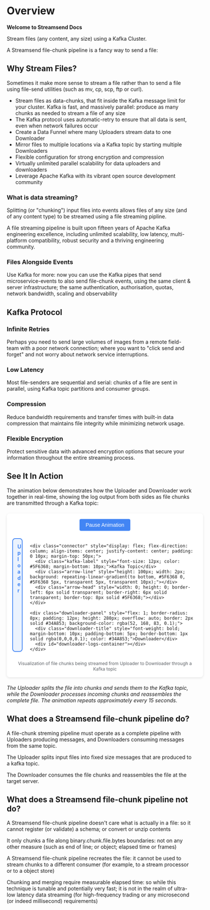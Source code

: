 # Overview

**Welcome to Streamsend Docs**

Stream files (any content, any size) using a Kafka Cluster.

A Streamsend file-chunk pipeline is a fancy way to send a file:

## Why Stream Files?

Sometimes it make more sense to stream a file rather than to send a file using file-send utilities (such as mv, cp, scp, ftp or curl).

- Stream files as data-chunks, that fit inside the Kafka message limit for your cluster. Kafka is fast, and massively parallel: produce as many chunks as needed to stream a file of any size
- The Kafka protocol uses automatic-retry to ensure that all data is sent, even when network failures occur
- Create a Data Funnel where many Uploaders stream data to one Downloader
- Mirror files to multiple locations via a Kafka topic by starting multiple Downloaders
- Flexible configuration for strong encryption and compression
- Virtually unlimited parallel scalability for data uploaders and downloaders
- Leverage Apache Kafka with its vibrant open source development community

### What is data streaming?

Splitting (or "chunking") input files into events allows files of any size (and of any content type) to be streamed using a file streaming pipline.

A file streaming pipeline is built upon fifteen years of Apache Kafka engineering excellence, including unlimited scalability, low latency, multi-platform compatibility, robust security and a thriving engineering community.

### Files Alongside Events

Use Kafka for more: now you can use the Kafka pipes that send microservice-events to also send file-chunk events, using the same client & server infrastructure; the same authentication, authorisation, quotas, network bandwidth, scaling and observability

## Kafka Protocol

### Infinite Retries

Perhaps you need to send large volumes of images from a remote field-team with a poor network connection; where you want to "click send and forget" and not worry about network service interruptions.

### Low Latency

Most file-senders are sequential and serial: chunks of a file are sent in parallel, using Kafka topic partitions and consumer groups.

### Compression

Reduce bandwidth requirements and transfer times with built-in data compression that maintains file integrity while minimizing network usage.

### Flexible Encryption

Protect sensitive data with advanced encryption options that secure your information throughout the entire streaming process.

## See It In Action

The animation below demonstrates how the Uploader and Downloader work together in real-time, showing the log output from both sides as file chunks are transmitted through a Kafka topic:

<div class="streamsend-animation-container" style="font-family: -apple-system, BlinkMacSystemFont, 'Segoe UI', Roboto, Helvetica, Arial, sans-serif; display: flex; flex-direction: column; width: 100%; max-width: 900px; margin: 20px auto; background: white; border-radius: 8px; padding: 15px; box-shadow: 0 2px 6px rgba(0,0,0,0.1);">
  <div class="animation-controls" style="text-align: center; margin-bottom: 20px;">
    <button id="toggle-animation-btn" style="background-color: #4285F4; color: white; border: none; padding: 8px 16px; border-radius: 4px; cursor: pointer; font-size: 14px;">Pause Animation</button>
  </div>
  
  <div class="log-panels" style="display: flex; gap: 20px;">
    <div class="uploader-panel" style="flex: 1; border-radius: 8px; padding: 12px; height: 280px; overflow: auto; border: 2px solid #4285F4; background-color: rgba(66, 133, 244, 0.1);">
      <div class="uploader-title" style="font-weight: bold; margin-bottom: 10px; padding-bottom: 5px; border-bottom: 1px solid rgba(0,0,0,0.1); color: #4285F4;">Uploader</div>
      <div id="uploader-logs-container"></div>
    </div>
    
    <div class="connector" style="display: flex; flex-direction: column; align-items: center; justify-content: center; padding: 0 10px; margin-top: 50px;">
      <div class="kafka-label" style="font-size: 12px; color: #5F6368; margin-bottom: 10px;">Kafka Topic</div>
      <div class="arrow-line" style="height: 100px; width: 2px; background: repeating-linear-gradient(to bottom, #5F6368 0, #5F6368 5px, transparent 5px, transparent 10px);"></div>
      <div class="arrow-head" style="width: 0; height: 0; border-left: 6px solid transparent; border-right: 6px solid transparent; border-top: 8px solid #5F6368;"></div>
    </div>
    
    <div class="downloader-panel" style="flex: 1; border-radius: 8px; padding: 12px; height: 280px; overflow: auto; border: 2px solid #34A853; background-color: rgba(52, 168, 83, 0.1);">
      <div class="downloader-title" style="font-weight: bold; margin-bottom: 10px; padding-bottom: 5px; border-bottom: 1px solid rgba(0,0,0,0.1); color: #34A853;">Downloader</div>
      <div id="downloader-logs-container"></div>
    </div>
  </div>
  
  <div class="animation-footer" style="text-align: center; font-size: 12px; color: #5F6368; margin-top: 10px;">
    Visualization of file chunks being streamed from Uploader to Downloader through a Kafka topic
  </div>
</div>

<script>
(function() {
  // This immediately-invoked function ensures variables stay local
  console.log('Animation script started');
  
  // Get references to the DOM elements
  const uploaderLogsEl = document.getElementById('uploader-logs-container');
  const downloaderLogsEl = document.getElementById('downloader-logs-container');
  const toggleButton = document.getElementById('toggle-animation-btn');
  
  if (!uploaderLogsEl || !downloaderLogsEl || !toggleButton) {
    console.error('Animation elements not found, IDs may be wrong:', {
      uploader: !!uploaderLogsEl,
      downloader: !!downloaderLogsEl,
      button: !!toggleButton
    });
    return;
  }
  
  console.log('Animation elements found');
  
  // Animation configuration
  const uploaderLogs = [
    { text: "audioRec_2.2MB.mpg: 2200000 bytes, starting chunking", delay: 300 },
    { text: "audioRec_2.2MB.mpg: (00001 of 00003) chunk uploaded", delay: 800 },
    { text: "audioRec_2.2MB.mpg: (00002 of 00003) chunk uploaded", delay: 1200 },
    { text: "audioRec_2.2MB.mpg: (00003 of 00003) chunk uploaded", delay: 900 },
    { text: "audioRec_2.2MB.mpg: finished 3 chunk uploads", delay: 400 },
    { text: "audioRec_2.2MB.mpg: MD5=4fb8086802ae70fc4eef88666eb96d40", delay: 600 }
  ];

  const downloaderLogs = [
    { text: "audioRec_2.2MB.mpg: (00001 of 00003) downloaded first chunk", delay: 300, requiresUploaderStep: 3 },
    { text: "audioRec_2.2MB.mpg: (00002 of 00003) consumed next chunk (1024000 downloaded)", delay: 1300, requiresUploaderStep: 3 },
    { text: "audioRec_2.2MB.mpg: (00003 of 00003) consumed next chunk (2048000 downloaded)", delay: 1100, requiresUploaderStep: 3 },
    { text: "audioRec_2.2MB.mpg: Merge complete (2200000 bytes)", delay: 800, requiresUploaderStep: 4 },
    { text: "audioRec_2.2MB.mpg: MD5 ok: 4fb8086802ae70fc4eef88666eb96d40", delay: 600, requiresUploaderStep: 5 }
  ];

  // Animation state
  let isRunning = true;
  let timeoutId = null;
  let cycleCount = 0;

  // Add randomness to timing
  function addJitter(delay) {
    return delay + (Math.random() * 400 - 200);
  }

  // Add a log entry to the specified container
  function addLogEntry(container, text, type) {
    const logEntry = document.createElement('div');
    logEntry.style.cssText = 'font-family: monospace; padding: 3px 0; font-size: 13px; white-space: pre-wrap; word-break: break-all;';
    logEntry.style.color = type === 'uploader' ? '#174EA6' : '#0D652D';
    logEntry.textContent = text;
    container.appendChild(logEntry);
    container.scrollTop = container.scrollHeight;
  }

  // Reset the animation
  function resetAnimation() {
    uploaderLogsEl.innerHTML = '';
    downloaderLogsEl.innerHTML = '';
    cycleCount++;
    runAnimation(0, 0);
  }

  // Run the animation
  function runAnimation(uploaderStep, downloaderStep) {
    const currentCycle = cycleCount;
    
    if (!isRunning || currentCycle !== cycleCount) return;

    // Handle uploader logs
    if (uploaderStep < uploaderLogs.length) {
      timeoutId = setTimeout(() => {
        if (currentCycle !== cycleCount) return;
        
        addLogEntry(uploaderLogsEl, uploaderLogs[uploaderStep].text, 'uploader');
        
        runAnimation(uploaderStep + 1, downloaderStep);
      }, addJitter(uploaderLogs[uploaderStep].delay));
    }
    
    // Handle downloader logs
    else if (downloaderStep < downloaderLogs.length) {
      const currentDownloaderLog = downloaderLogs[downloaderStep];
      
      if (uploaderStep >= currentDownloaderLog.requiresUploaderStep) {
        timeoutId = setTimeout(() => {
          if (currentCycle !== cycleCount) return;
          
          addLogEntry(downloaderLogsEl, currentDownloaderLog.text, 'downloader');
          
          runAnimation(uploaderStep, downloaderStep + 1);
        }, addJitter(currentDownloaderLog.delay));
      } else {
        runAnimation(uploaderStep, downloaderStep);
      }
    }
    
    // Restart animation after completion and a brief pause
    else if (uploaderStep >= uploaderLogs.length && downloaderStep >= downloaderLogs.length) {
      timeoutId = setTimeout(() => {
        if (currentCycle !== cycleCount) return;
        resetAnimation();
      }, 3000);
    }
  }

  // Toggle animation play/pause
  toggleButton.addEventListener('click', () => {
    isRunning = !isRunning;
    toggleButton.textContent = isRunning ? 'Pause Animation' : 'Start Animation';
    
    if (isRunning) {
      resetAnimation();
    } else if (timeoutId) {
      clearTimeout(timeoutId);
    }
  });

  // Start the animation
  console.log('Starting animation');
  resetAnimation();
  
  console.log('Animation initialized successfully!');
})();
</script>

*The Uploader splits the file into chunks and sends them to the Kafka topic, while the Downloader processes incoming chunks and reassembles the complete file. The animation repeats approximately every 15 seconds.*

<style>
.streamsend-animation-container {
  font-family: -apple-system, BlinkMacSystemFont, "Segoe UI", Roboto, Helvetica, Arial, sans-serif;
  display: flex;
  flex-direction: column;
  width: 100%;
  max-width: 900px;
  margin: 20px auto;
  background: white;
  border-radius: 8px;
  padding: 15px;
  box-shadow: 0 2px 6px rgba(0,0,0,0.1);
}

.animation-controls {
  text-align: center;
  margin-bottom: 20px;
}

.animation-button {
  background-color: #4285F4;
  color: white;
  border: none;
  padding: 8px 16px;
  border-radius: 4px;
  cursor: pointer;
  font-size: 14px;
}

.animation-button:hover {
  background-color: #3367d6;
}

.log-panels {
  display: flex;
  gap: 20px;
}

.log-panel {
  flex: 1;
  border-radius: 8px;
  padding: 12px;
  height: 280px;
  overflow: auto;
}

.uploader-panel {
  border: 2px solid #4285F4;
  background-color: rgba(66, 133, 244, 0.1);
}

.downloader-panel {
  border: 2px solid #34A853;
  background-color: rgba(52, 168, 83, 0.1);
}

.panel-title {
  font-weight: bold;
  margin-bottom: 10px;
  padding-bottom: 5px;
  border-bottom: 1px solid rgba(0,0,0,0.1);
}

.uploader-title {
  color: #4285F4;
}

.downloader-title {
  color: #34A853;
}

.log-entry {
  font-family: monospace;
  padding: 3px 0;
  font-size: 13px;
  white-space: pre-wrap;
  word-break: break-all;
}

.uploader-log {
  color: #174EA6;
}

.downloader-log {
  color: #0D652D;
}

.connector {
  display: flex;
  flex-direction: column;
  align-items: center;
  justify-content: center;
  padding: 0 10px;
  margin-top: 50px;
}

.kafka-label {
  font-size: 12px;
  color: #5F6368;
  margin-bottom: 10px;
}

.arrow-line {
  height: 100px;
  width: 2px;
  background: repeating-linear-gradient(to bottom, #5F6368 0, #5F6368 5px, transparent 5px, transparent 10px);
}

.arrow-head {
  width: 0;
  height: 0;
  border-left: 6px solid transparent;
  border-right: 6px solid transparent;
  border-top: 8px solid #5F6368;
}

.animation-footer {
  text-align: center;
  font-size: 12px;
  color: #5F6368;
  margin-top: 10px;
}

@media (max-width: 768px) {
  .log-panels {
    flex-direction: column;
  }
  
  .connector {
    display: none;
  }
}
</style>

<script>
// Wait for Docsify to finish rendering the page
window.$docsify.plugins = [].concat(function(hook, vm) {
  hook.doneEach(function() {
    // This runs after each page is rendered
    setTimeout(initStreamsendAnimation, 500);
  });
}, window.$docsify.plugins || []);

// This function creates and manages the Streamsend animation
function initStreamsendAnimation() {
  // Create animation container
  const placeholder = document.getElementById('streamsend-animation');
  if (!placeholder) return; // Exit if we're not on the right page
  
  // Clear any previous instances
  placeholder.innerHTML = '';
  
  const container = document.createElement('div');
  container.className = 'streamsend-animation-container';
  container.innerHTML = `
    <div class="animation-controls">
      <button id="toggle-animation" class="animation-button">Pause Animation</button>
    </div>
    
    <div class="log-panels">
      <div class="log-panel uploader-panel">
        <div class="panel-title uploader-title">Uploader</div>
        <div id="uploader-logs"></div>
      </div>
      
      <div class="connector">
        <div class="kafka-label">Kafka Topic</div>
        <div class="arrow-line"></div>
        <div class="arrow-head"></div>
      </div>
      
      <div class="log-panel downloader-panel">
        <div class="panel-title downloader-title">Downloader</div>
        <div id="downloader-logs"></div>
      </div>
    </div>
    
    <div class="animation-footer">
      Visualization of file chunks being streamed from Uploader to Downloader through a Kafka topic
    </div>
  `;
  
  placeholder.appendChild(container);
  
  // Animation configuration
  const uploaderLogs = [
    { text: "audioRec_2.2MB.mpg: 2200000 bytes, starting chunking", delay: 300 },
    { text: "audioRec_2.2MB.mpg: (00001 of 00003) chunk uploaded", delay: 800 },
    { text: "audioRec_2.2MB.mpg: (00002 of 00003) chunk uploaded", delay: 1200 },
    { text: "audioRec_2.2MB.mpg: (00003 of 00003) chunk uploaded", delay: 900 },
    { text: "audioRec_2.2MB.mpg: finished 3 chunk uploads", delay: 400 },
    { text: "audioRec_2.2MB.mpg: MD5=4fb8086802ae70fc4eef88666eb96d40", delay: 600 }
  ];

  const downloaderLogs = [
    { text: "audioRec_2.2MB.mpg: (00001 of 00003) downloaded first chunk", delay: 300, requiresUploaderStep: 3 },
    { text: "audioRec_2.2MB.mpg: (00002 of 00003) consumed next chunk (1024000 downloaded)", delay: 1300, requiresUploaderStep: 3 },
    { text: "audioRec_2.2MB.mpg: (00003 of 00003) consumed next chunk (2048000 downloaded)", delay: 1100, requiresUploaderStep: 3 },
    { text: "audioRec_2.2MB.mpg: Merge complete (2200000 bytes)", delay: 800, requiresUploaderStep: 4 },
    { text: "audioRec_2.2MB.mpg: MD5 ok: 4fb8086802ae70fc4eef88666eb96d40", delay: 600, requiresUploaderStep: 5 }
  ];

  // Animation state
  let isRunning = true;
  let timeoutId = null;
  let cycleCount = 0;

  // DOM elements
  const uploaderLogsEl = document.getElementById('uploader-logs');
  const downloaderLogsEl = document.getElementById('downloader-logs');
  const toggleButton = document.getElementById('toggle-animation');
  
  if (!uploaderLogsEl || !downloaderLogsEl || !toggleButton) {
    console.error('Animation elements not found!');
    return;
  }

  // Add randomness to timing
  function addJitter(delay) {
    return delay + (Math.random() * 400 - 200);
  }

  // Add a log entry to the specified container
  function addLogEntry(container, text, type) {
    const logEntry = document.createElement('div');
    logEntry.className = `log-entry ${type}-log`;
    logEntry.textContent = text;
    container.appendChild(logEntry);
    container.scrollTop = container.scrollHeight;
  }

  // Reset the animation
  function resetAnimation() {
    uploaderLogsEl.innerHTML = '';
    downloaderLogsEl.innerHTML = '';
    cycleCount++;
    runAnimation(0, 0);
  }

  // Run the animation
  function runAnimation(uploaderStep, downloaderStep) {
    const currentCycle = cycleCount;
    
    if (!isRunning || currentCycle !== cycleCount) return;

    // Handle uploader logs
    if (uploaderStep < uploaderLogs.length) {
      timeoutId = setTimeout(() => {
        if (currentCycle !== cycleCount) return;
        
        addLogEntry(uploaderLogsEl, uploaderLogs[uploaderStep].text, 'uploader');
        
        runAnimation(uploaderStep + 1, downloaderStep);
      }, addJitter(uploaderLogs[uploaderStep].delay));
    }
    
    // Handle downloader logs
    else if (downloaderStep < downloaderLogs.length) {
      const currentDownloaderLog = downloaderLogs[downloaderStep];
      
      if (uploaderStep >= currentDownloaderLog.requiresUploaderStep) {
        timeoutId = setTimeout(() => {
          if (currentCycle !== cycleCount) return;
          
          addLogEntry(downloaderLogsEl, currentDownloaderLog.text, 'downloader');
          
          runAnimation(uploaderStep, downloaderStep + 1);
        }, addJitter(currentDownloaderLog.delay));
      } else {
        runAnimation(uploaderStep, downloaderStep);
      }
    }
    
    // Restart animation after completion and a brief pause
    else if (uploaderStep >= uploaderLogs.length && downloaderStep >= downloaderLogs.length) {
      timeoutId = setTimeout(() => {
        if (currentCycle !== cycleCount) return;
        resetAnimation();
      }, 3000);
    }
  }

  // Toggle animation play/pause
  toggleButton.addEventListener('click', () => {
    isRunning = !isRunning;
    toggleButton.textContent = isRunning ? 'Pause Animation' : 'Start Animation';
    
    if (isRunning) {
      resetAnimation();
    } else if (timeoutId) {
      clearTimeout(timeoutId);
    }
  });

  // Start the animation
  resetAnimation();
  
  // Debug info
  console.log('Animation initialized successfully!');
}

// Also try the fallback approach 
document.addEventListener('DOMContentLoaded', function() {
  setTimeout(function() {
    if (!document.querySelector('.streamsend-animation-container')) {
      console.log('Trying fallback animation initialization');
      initStreamsendAnimation();
    }
  }, 2000);
});
</script>

## What does a Streamsend file-chunk pipeline do?

A file-chunk streming pipeline must operate as a complete pipeline with Uploaders producing messages, and Downloaders consuming messages from the same topic.

The Uploader splits input files into fixed size messages that are produced to a kafka topic.

The Downloader consumes the file chunks and reassembles the file at the target server.

## What does a Streamsend file-chunk pipeline not do?

A Streamsend file-chunk pipeline doesn't care what is actually in a file: so it cannot register (or validate) a schema; or convert or unzip contents

It only chunks a file along binary.chunk.file.bytes
boundaries: not on any other measure (such as end of line; or object; elapsed time or frames)

A Streamsend file-chunk pipeline recreates the file: it cannot be used to stream chunks to a different consumer (for example, to a stream processor or to a object store)

Chunking and merging require measurable elapsed time: so while this technique is tunable and potentially very fast; it is not in the realm of ultra-low latency data streaming (for high-frequency trading or any microsecond (or indeed millisecond) requirements)
